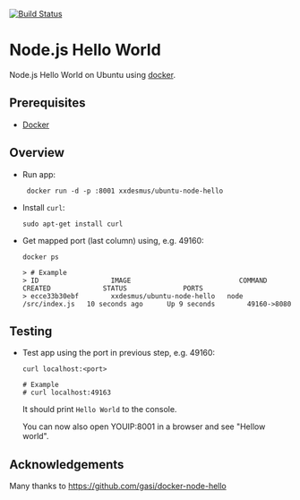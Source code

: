 [![Build Status](https://travis-ci.org/brownman/vagrant_run_docker.svg)](https://travis-ci.org/brownman/vagrant_run_docker)

# Node.js Hello World

Node.js Hello World on Ubuntu using [docker][].

## Prerequisites

- [Docker][]

## Overview

-   Run app:

         docker run -d -p :8001 xxdesmus/ubuntu-node-hello

-   Install `curl`:

        sudo apt-get install curl

-   Get mapped port (last column) using, e.g. 49160:

        docker ps

        > # Example
        > ID                  IMAGE                           COMMAND              CREATED             STATUS              PORTS
        > ecce33b30ebf        xxdesmus/ubuntu-node-hello   node /src/index.js   10 seconds ago      Up 9 seconds        49160->8080

## Testing

-   Test app using the port in previous step, e.g. 49160:

        curl localhost:<port>

        # Example
        # curl localhost:49163

    It should print `Hello World` to the console.

    You can now also open YOUIP:8001 in a browser and see "Hellow world".

## Acknowledgements

Many thanks to https://github.com/gasi/docker-node-hello

[docker]: http://docker.io
